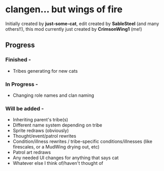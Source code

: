 # clangen... but wings of fire

Initially created by **just-some-cat**, edit created by **SableSteel** (and many others!!), this mod currently just created by **CrimsonWing1** (me!)

## Progress
### Finished -
- Tribes generating for new cats
  
### In Progress -
- Changing role names and clan naming
  
### Will be added -
- Inheriting parent's tribe(s)
- Different name system depending on tribe
- Sprite redraws (obviously)
- Thought/event/patrol rewrites
- Condition/illness rewrites / tribe-specific conditions/illnesses (like firescales, or a MudWing drying out, etc)
- Patrol art redraws
- Any needed UI changes for anything that says cat
- Whatever else I think of/haven't thought of
